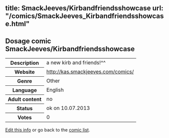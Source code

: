title: SmackJeeves/Kirbandfriendsshowcase
url: "/comics/SmackJeeves_Kirbandfriendsshowcase.html"
---
Dosage comic SmackJeeves/Kirbandfriendsshowcase
-----------------------------------------

<p id="msg"></p>
<script type="text/javascript">
if (window.location.search === '?edit_info_mail=sent_ok') {
  var elem = document.getElementById("msg");
  elem.innerHTML = 'Edited information sucessfully sent for review, which is usually done daily. Thanks!';
  elem.className = 'ok';
}
</script>
<table class="comicinfo">
<tr>
<th>Description</th><td>a new kirb and friends!^^</td>
</tr>
<tr>
<th>Website</th><td><a href="http://kas.smackjeeves.com/comics/">http://kas.smackjeeves.com/comics/</a></td>
</tr>
<tr>
<th>Genre</th><td>Other</td>
</tr>
<tr>
<th>Language</th><td>English</td>
</tr>
<tr>
<th>Adult content</th><td>no</td>
</tr>
<tr>
<th>Status</th><td>ok on 10.07.2013</td>
</tr>
<tr>
<th>Votes</th><td>0</td>
</tr>
</table>

[Edit this info](SmackJeeves_Kirbandfriendsshowcase_edit.html) or go back to the [comic list](../comic-index.html).

